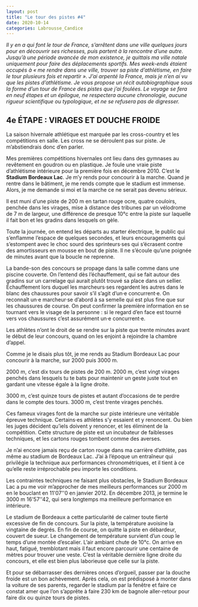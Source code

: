 ```yaml
---
layout: post
title: "Le tour des pistes #4"
date: 2020-10-14
categories: Labrousse_Candice
---
```


*Il y en a qui font le tour de France, s’arrêtent dans une ville quelques jours pour en découvrir ses richesses, puis partent à la rencontre d’une autre. Jusqu’à une période avancée de mon existence, je quittais ma ville natale uniquement pour faire des déplacements sportifs. Mes week-ends étaient occupés à « me rendre dans une ville, trouver sa piste d’athlétisme, en faire le tour plusieurs fois et repartir ». J’ai arpenté la France, mais je n’en ai vu que les pistes d’athlétisme. Je vous propose un récit autobiographique sous la forme d’un tour de France des pistes que j’ai foulées. Le voyage se fera en neuf étapes et un épilogue, ne respectera aucune chronologie, aucune rigueur scientifique ou typologique, et ne se refusera pas de digresser.*

## 4e ÉTAPE  : VIRAGES ET DOUCHE FROIDE

La saison hivernale athlétique est marquée par les cross-country et les compétitions en salle. Les cross ne se déroulent pas sur piste. Je m’abstiendrais donc d’en parler.

Mes premières compétitions hivernales ont lieu dans des gymnases au revêtement en goudron ou en plastique. Je foule une vraie piste d’athlétisme intérieure pour la première fois en décembre 2010. C’est le **Stadium Bordeaux Lac**. Je m’y rends pour concourir à la marche. Quand je rentre dans le bâtiment, je me rends compte que le stadium est immense. Alors, je me demande si moi et la marche ce ne serait pas devenu sérieux.

Il est muni d’une piste de 200 m en tartan rouge ocre, quatre couloirs, penchée dans les virages, mise à distance des tribunes par un vélodrome de 7 m de largeur, une différence de presque 10°c entre la piste sur laquelle il fait bon et les gradins dans lesquels on gèle.

Toute la journée, on entend les départs au starter électrique, le public qui s’enflamme l’espace de quelques secondes, et leurs encouragements qui s’estompent avec le choc sourd des sprinteurs·ses qui s’écrasent contre des amortisseurs en mousse en bout de piste. Il ne s’écoule qu’une poignée de minutes avant que la boucle ne reprenne.

La bande-son des concours se propage dans la salle comme dans une piscine couverte. On l’entend dès l’échauffement, qui se fait autour des gradins sur un carrelage qui aurait plutôt trouvé sa place dans un sellier. Échauffement lors duquel les marcheurs·ses regardent les autres dans le blanc des chaussures pour savoir s’il s’agit d’un·e concurrent·e. On reconnaît un·e marcheur·se d’abord à sa semelle qui est plus fine que sur les chaussures de course. On peut confirmer la première information en se tournant vers le visage de la personne : si le regard d’en face est tourné vers vos chaussures c’est assurément un·e concurrent·e.

Les athlètes n’ont le droit de se rendre sur la piste que trente minutes avant le début de leur concours, quand on les enjoint à rejoindre la chambre d’appel.

Comme je le disais plus tôt, je me rends au Stadium Bordeaux Lac pour concourir à la marche, sur 2000 puis 3000 m.

2000 m, c’est dix tours de pistes de 200 m. 2000 m, c’est vingt virages penchés dans lesquels tu te bats pour maintenir un geste juste tout en gardant une vitesse égale à la ligne droite.

3000 m, c’est quinze tours de pistes et autant d’occasions de te perdre dans le compte des tours. 3000 m, c’est trente virages penchés.

Ces fameux virages font de la marche sur piste intérieure une véritable épreuve technique. Certains·es athlètes s’y essaient et y renoncent. Ou bien les juges décident qu’iels doivent y renoncer, et les éliminent de la compétition. Cette structure de piste est un incubateur de faiblesses techniques, et les cartons rouges tombent comme des averses.

Je n’ai encore jamais reçu de carton rouge dans ma carrière d’athlète, pas même au stadium de Bordeaux Lac. J’ai à l’époque un entraîneur qui privilégie la technique aux performances chronométriques, et il tient à ce qu’elle reste irréprochable peu importe les conditions.

Les contraintes techniques ne faisant plus obstacles, le Stadium Bordeaux Lac a pu me voir m’approcher de mes meilleurs performances sur 2000 m en le bouclant en 11'07''0 en janvier 2012. En décembre 2013, je termine le 3000 m 16'57''42, qui sera longtemps ma meilleure performance en intérieure.

Le stadium de Bordeaux a cette particularité de calmer toute fierté excessive de fin de concours. Sur la piste, la température avoisine la vingtaine de degrés. En fin de course, on quitte la piste en débardeur, couvert de sueur. Le changement de température survient d’un coup le temps d’une montée d’escalier. L’air ambiant chute de 10°c. On arrive en haut, fatigué, tremblotant mais il faut encore parcourir une centaine de mètres pour trouver une veste. C’est la véritable dernière ligne droite du concours, et elle est bien plus laborieuse que celle sur la piste.

Et pour se débarrasser des dernières onces d’orgueil, passer par la douche froide est un bon achèvement. Après cela, on est prédisposé à monter dans la voiture de ses parents, regarder le stadium par la fenêtre et faire ce constat amer que l’on s’apprête à faire 230 km de bagnole aller-retour pour faire dix ou quinze tours de pistes.
